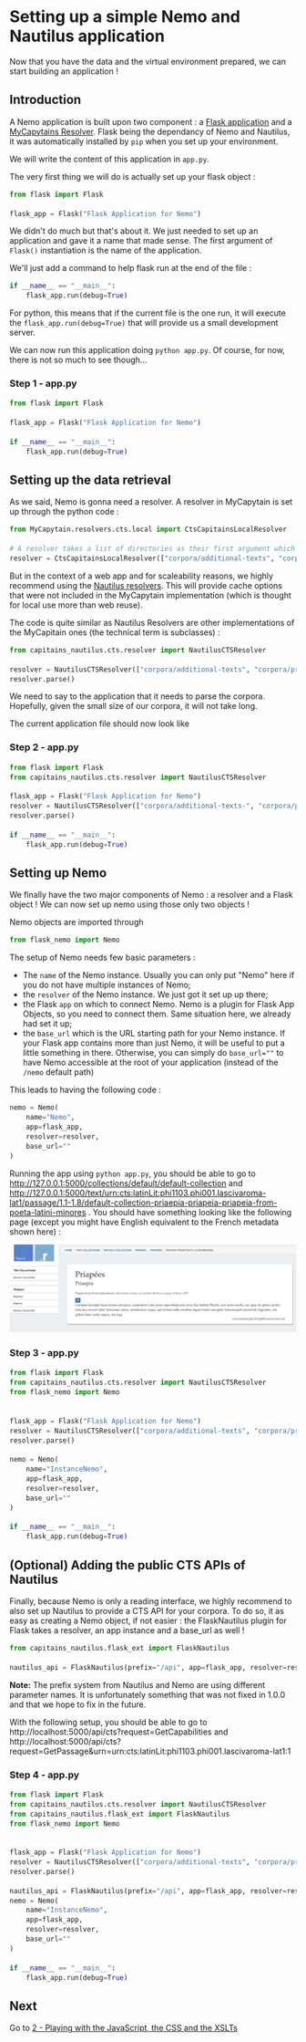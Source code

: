 Setting up a simple Nemo and Nautilus application
===

Now that you have the data and the virtual environment prepared, we can start building an application !

## Introduction

A Nemo application is built upon two component : a [Flask application](http://flask.pocoo.org) and a [MyCapytains Resolver](http://mycapytain.readthedocs.io/en/latest/MyCapytain.classes.html#resolvers). Flask being the dependancy of Nemo and Nautilus, it was automatically installed by `pip` when you set up your environment.

We will write the content of this application in `app.py`.

The very first thing we will do is actually set up your flask object : 

```python
from flask import Flask

flask_app = Flask("Flask Application for Nemo")
```

We didn't do much but that's about it. We just needed to set up an application and gave it a name that made sense. The first argument of `Flask()` instantiation is the name of the application. 

We'll just add a command to help flask run at the end of the file : 

```python
if __name__ == "__main__":
    flask_app.run(debug=True)
```

For python, this means that if the current file is the one run, it will execute the `flask_app.run(debug=True)` that will provide us a small development server.

We can now run this application doing `python app.py`. Of course, for now, there is not so much to see though...

### Step 1 - app.py

```python
from flask import Flask

flask_app = Flask("Flask Application for Nemo")

if __name__ == "__main__":
    flask_app.run(debug=True)
```

## Setting up the data retrieval

As we said, Nemo is gonna need a resolver. A resolver in MyCapytain is set up through the python code :

```python
from MyCapytain.resolvers.cts.local import CtsCapitainsLocalResolver

# A resolver takes a list of directories as their first argument which contains Capitains compatible corpus
resolver = CtsCapitainsLocalResolver(["corpora/additional-texts", "corpora/priapeia"])
```

But in the context of a web app and for scaleability reasons, we highly recommend using the [Nautilus resolvers](http://capitains-nautilus.readthedocs.io/en/latest/Nautilus.API.html#resolvers). This will provide cache options that were not included in the MyCapytain implementation (which is thought for local use more than web reuse).

The code is quite similar as Nautilus Resolvers are other implementations of the MyCapitain ones (the technical term is subclasses) :

```python
from capitains_nautilus.cts.resolver import NautilusCTSResolver

resolver = NautilusCTSResolver(["corpora/additional-texts", "corpora/priapeia"])
resolver.parse()
```

We need to say to the application that it needs to parse the corpora. Hopefully, given the small size of our corpora, it will not take long.

The current application file should now look like 

### Step 2 - app.py
```python
from flask import Flask
from capitains_nautilus.cts.resolver import NautilusCTSResolver

flask_app = Flask("Flask Application for Nemo")
resolver = NautilusCTSResolver(["corpora/additional-texts-", "corpora/priapeia"])
resolver.parse()

if __name__ == "__main__":
    flask_app.run(debug=True)
```

## Setting up Nemo

We finally have the two major components of Nemo : a resolver and a Flask object ! We can now set up nemo using those only two objects !

Nemo objects are imported through 

```python
from flask_nemo import Nemo
```

The setup of Nemo needs few basic parameters :
- The `name` of the Nemo instance. Usually you can only put "Nemo" here if you do not have multiple instances of Nemo;
- the `resolver` of the Nemo instance. We just got it set up up there;
- the Flask `app` on which to connect Nemo. Nemo is a plugin for Flask App Objects, so you need to connect them. Same situation here, we already had set it up;
- the `base_url` which is the URL starting path for your Nemo instance. If your Flask app contains more than just Nemo, it will be useful to put a little something in there. Otherwise, you can simply do `base_url=""` to have Nemo accessible at the root of your application (instead of the `/nemo` default path)

This leads to having the following code :

```python
nemo = Nemo(
    name="Nemo",
    app=flask_app,
    resolver=resolver,
    base_url=""
)
``` 

Running the app using `python app.py`, you should be able to go to http://127.0.0.1:5000/collections/default/default-collection and http://127.0.0.1:5000/text/urn:cts:latinLit:phi1103.phi001.lascivaroma-lat1/passage/1.1-1.8/default-collection-priaepia-priapeia-priapeia-from-poeta-latini-minores . You should have something looking like the following page (except you might have English equivalent to the French metadata shown here) :

![Preview of the reading page](images-for-md/1-1-first-run.png) 

### Step 3 - app.py

```python
from flask import Flask
from capitains_nautilus.cts.resolver import NautilusCTSResolver
from flask_nemo import Nemo


flask_app = Flask("Flask Application for Nemo")
resolver = NautilusCTSResolver(["corpora/additional-texts", "corpora/priapeia"])
resolver.parse()

nemo = Nemo(
    name="InstanceNemo",
    app=flask_app,
    resolver=resolver,
    base_url=""
)

if __name__ == "__main__":
    flask_app.run(debug=True)
```

## (Optional) Adding the public CTS APIs of Nautilus

Finally, because Nemo is only a reading interface, we highly recommend to also set up Nautilus to provide a CTS API for your corpora. To do so, it as easy as creating a Nemo object, if not easier : the FlaskNautilus plugin for Flask takes a resolver, an app instance and a base_url as well ! 

```python
from capitains_nautilus.flask_ext import FlaskNautilus

nautilus_api = FlaskNautilus(prefix="/api", app=flask_app, resolver=resolver)
```

**Note:** The prefix system from Nautilus and Nemo are using different parameter names. It is unfortunately something that was not fixed in 1.0.0 and that we hope to fix in the future.

With the following setup, you should be able to go to http://localhost:5000/api/cts?request=GetCapabilities and http://localhost:5000/api/cts?request=GetPassage&urn=urn:cts:latinLit:phi1103.phi001.lascivaroma-lat1:1

### Step 4 - app.py

```python
from flask import Flask
from capitains_nautilus.cts.resolver import NautilusCTSResolver
from capitains_nautilus.flask_ext import FlaskNautilus
from flask_nemo import Nemo


flask_app = Flask("Flask Application for Nemo")
resolver = NautilusCTSResolver(["corpora/additional-texts", "corpora/priapeia"])
resolver.parse()

nautilus_api = FlaskNautilus(prefix="/api", app=flask_app, resolver=resolver)
nemo = Nemo(
    name="InstanceNemo",
    app=flask_app,
    resolver=resolver,
    base_url=""
)

if __name__ == "__main__":
    flask_app.run(debug=True)
```

## Next

Go to [2 - Playing with the JavaScript, the CSS and the XSLTs](2-playing-with-js-css-xslt.md)
